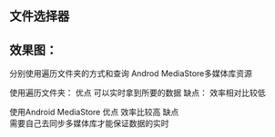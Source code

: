 
## 文件选择器

效果图：
-----
分别使用遍历文件夹的方式和查询 Androd MediaStore多媒体库资源

使用遍历文件夹：
优点
     可以实时拿到所要的数据
缺点：
     效率相对比较低

使用Android MediaStore
优点
      效率比较高
缺点   
      需要自己去同步多媒体库才能保证数据的实时


 
